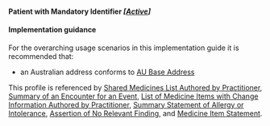 #### Patient with Mandatory Identifier *[[Active](http://hl7.org/fhir/stu3/valueset-publication-status.html)]*

#### Implementation guidance

For the overarching usage scenarios in this implementation guide it is recommended that:
* an Australian address conforms to [AU Base Address](https://hl7.org.au/fhir/base/aubase1.1/StructureDefinition-au-address.html)

This profile is referenced by [Shared Medicines List Authored by Practitioner](StructureDefinition-composition-sml-prac-1.html), 
[Summary of an Encounter for an Event](StructureDefinition-encounter-es-1.html), [List of Medicine Items with Change Information Authored by Practitioner](StructureDefinition-list-sml-pracchanges-1.html),
[Summary Statement of Allergy or Intolerance](StructureDefinition-allergyintolerance-summary-1.html), 
[Assertion of No Relevant Finding](StructureDefinition-observation-norelevantfinding-1.html), 
and [Medicine Item Statement](StructureDefinition-medicationstatement-detailed-1.html).
